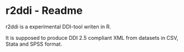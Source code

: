 r2ddi - Readme
==============

r2ddi is a experimental DDI-tool writen in R.

It is supposed to produce DDI 2.5 compliant XML from datasets in CSV, Stata and SPSS format.